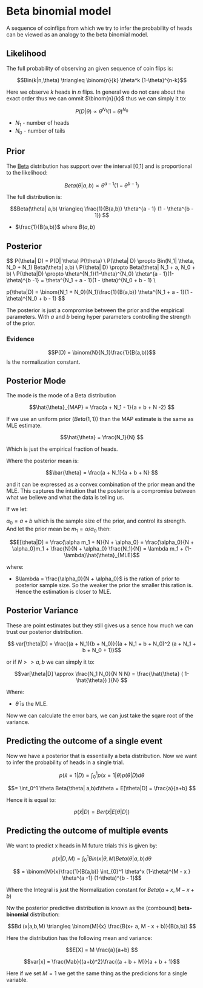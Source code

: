 # Beta binomial model
A sequence of coinflips from which we try to infer the probability of heads can be viewed as an analogy to the beta binomial model.

## Likelihood

The full probability of observing an given sequence of coin flips is:

$$Bin(k|n,\theta) \triangleq \binom{n}{k} \theta^k (1-\theta)^{n-k}$$

Here we observe $k$ heads in $n$ flips. In general we do not care about the exact order thus we can ommit $\binom{n}{k}$ thus we can simply it to:

$$P(D|\theta) \propto \theta^{N_1}(1-\theta)^{N_0}$$

* $N_1$ - number of heads
* $N_0$ - number of tails

## Prior

The [Beta](./beta_distribution.md) distribution has support over the interval [0,1] and is proportional to the likelihood:

$$Beta(\theta| a,b) \propto \theta^{a - 1} (1 - \theta^{b - 1}) $$

The full distribution is:

$$Beta(\theta| a,b) \triangleq \frac{1}{B(a,b)} \theta^{a - 1} (1 - \theta^{b - 1}) $$

* $\frac{1}{B(a,b)}$ where $B(a,b)$   

## Posterior

$$
P(\theta| D) = P(D| \theta) P(\theta)  \\
P(\theta| D) \propto Bin(N_1| \theta, N_0 + N_1) Beta(\theta| a,b) \\
P(\theta| D) \propto Beta(\theta| N_1 + a, N_0 + b) \\
P(\theta|D) \propto \theta^{N_1}(1-\theta)^{N_0} \theta^{a - 1}(1-\theta)^{b -1} = \theta^{N_1 + a - 1}(1 - \theta)^{N_0 + b - 1} \\

p(\theta|D) = \binom{N_1 + N_0}{N_1}\frac{1}{B(a,b)} \theta^{N_1 + a - 1}(1 - \theta)^{N_0 + b - 1}
$$

The posterior is just a compromise between the prior and the empirical parameters. With $a$ and $b$ being hyper parameters controlling the strength of the prior. 

### Evidence
$$P(D) = \binom{N}{N_1}\frac{1}{B(a,b)}$$
Is the normalization constant.

## Posterior Mode

The mode is the mode of a Beta distribution

$$\hat{\theta}_{MAP} = \frac{a + N_1 - 1}{a + b + N  -2} $$


If we use an uniform prior ($Beta(1,1)$) than the MAP estimate is the same as MLE estimate. 

$$\hat{\theta} = \frac{N_1}{N} $$

Which is just the empirical fraction of heads.

Where the posterior mean is:

$$\bar{\theta} = \frac{a + N_1}{a + b + N} $$

and it can be expressed as a convex combination of the prior mean and the MLE. This captures the intuition that the posterior is a compromise between what we believe and what the data is telling us.

If we let:

$\alpha_0 = a + b$ which is the sample size of the prior, and control its strength. And let the prior mean be $m_1 = \alpha / \alpha_0$ then:

$$E[\theta|D] = \frac{\alpha m_1 + N}{N + \alpha_0} = \frac{\alpha_0}{N + \alpha_0}m_1 + \frac{N}{N + \alpha_0} \frac{N_1}{N}  = \lambda m_1 + (1-\lambda)\hat{\theta}_{MLE}$$

where:
* $\lambda = \frac{\alpha_0}{N + \alpha_0}$ is the ration of prior to posterior sample size. So the weaker the prior the smaller this ration is. Hence the estimation is closer to MLE.

## Posterior Variance
These are point estimates but they still gives us a sence how much we can trust our posterior distribution.

$$ var[\theta|D] = \frac{(a + N_1)(b + N_0)}{(a + N_1 + b + N_0)^2 (a + N_1 + b + N_0 + 1)}$$

or if $N >> a,b$ we can simply it to:

$$var[\theta|D] \approx \frac{N_1 N_0}{N N N} = \frac{\hat{\theta} ( 1- \hat{\theta}) }{N} $$

Where:

* $\bar{\theta}$ is the MLE. 

Now we can calculate the error bars, we can just take the sqare root of the variance.

## Predicting the outcome of a single event

Now we have a posterior that is essentially a beta distribution. Now we want to infer the probability of heads in a single trial.

$$p(\tilde{x} = 1|D) = \int_0^1 p(x = 1| \theta)p(\theta|D) d\theta $$

$$= \int_0^1 \theta Beta(\theta| a,b)d\theta = E[\theta|D] = \frac{a}{a+b} $$

Hence it is equal to:

$$ p(\tilde{x} |D) = Ber(\tilde{x}| E[\theta|D])$$

## Predicting the outcome of multiple events
We want to predict x heads in M future trials this is given by:

$$ p(x|D,M) = \int_0^1 Bin(x|\theta, M) Beta(\theta| a,b) d\theta $$

$$ = \binom{M}{x}\frac{1}{B(a,b)} \int_{0}^1 \theta^x (1-\theta)^{M - x } \theta^{a -1} (1-\theta)^{b - 1}$$

Where the Integral is just the Normalization constant for $Beta(a+x , M -x + b)$

Nw the posterior predictive distribution is known as the (combound) **beta-binomial** distribution:

$$Bd (x|a,b,M) \triangleq \binom{M}{x} \frac{B(x+ a, M - x + b)}{B(a,b)} $$

Here the distribution has the following mean and variance:

$$E[X] = M \frac{a}{a+b} $$

$$var[x] = \frac{Mab}{(a+b)^2}\frac{(a + b + M)}{a + b + 1}$$

Here if we set $M=1$ we get the same thing as the predicions for a single variable.
